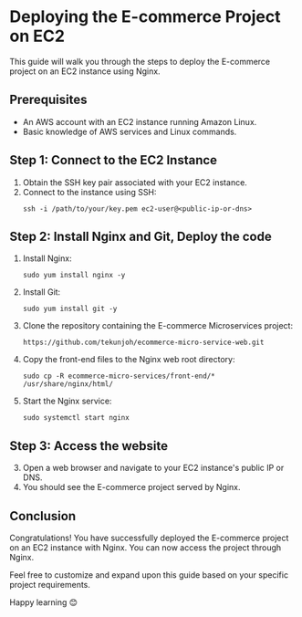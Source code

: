 # Deploying the E-commerce Project on EC2

This guide will walk you through the steps to deploy the E-commerce project on an EC2 instance using Nginx.

## Prerequisites

- An AWS account with an EC2 instance running Amazon Linux.
- Basic knowledge of AWS services and Linux commands.

## Step 1: Connect to the EC2 Instance

1. Obtain the SSH key pair associated with your EC2 instance.
2. Connect to the instance using SSH:
    ```
    ssh -i /path/to/your/key.pem ec2-user@<public-ip-or-dns>
    ```

## Step 2: Install Nginx and Git, Deploy the code

1. Install Nginx:
    ```
    sudo yum install nginx -y
    ```

2. Install Git:
    ```
    sudo yum install git -y
    ```

3. Clone the repository containing the E-commerce Microservices project:
    ```
    https://github.com/tekunjoh/ecommerce-micro-service-web.git
    ```

4. Copy the front-end files to the Nginx web root directory:
    ```
    sudo cp -R ecommerce-micro-services/front-end/* /usr/share/nginx/html/
    ```
5. Start the Nginx service:
    ```
    sudo systemctl start nginx
    ```

## Step 3: Access the website
3. Open a web browser and navigate to your EC2 instance's public IP or DNS.
4. You should see the E-commerce project served by Nginx.

## Conclusion

Congratulations! You have successfully deployed the E-commerce project on an EC2 instance with Nginx. You can now access the project through Nginx.

Feel free to customize and expand upon this guide based on your specific project requirements.

Happy learning 😊
